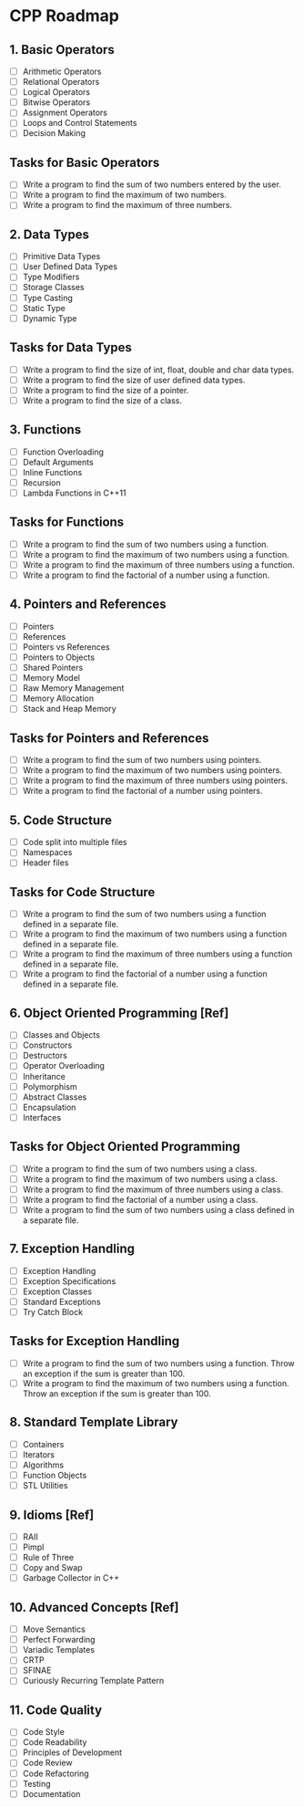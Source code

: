 # CPP Roadmap

## 1. Basic Operators

- [ ] Arithmetic Operators
- [ ] Relational Operators
- [ ] Logical Operators
- [ ] Bitwise Operators
- [ ] Assignment Operators
- [ ] Loops and Control Statements
- [ ] Decision Making

## Tasks for Basic Operators

- [ ] Write a program to find the sum of two numbers entered by the user.
- [ ] Write a program to find the maximum of two numbers.
- [ ] Write a program to find the maximum of three numbers.

## 2. Data Types

- [ ] Primitive Data Types
- [ ] User Defined Data Types
- [ ] Type Modifiers
- [ ] Storage Classes
- [ ] Type Casting
- [ ] Static Type
- [ ] Dynamic Type

## Tasks for Data Types

- [ ] Write a program to find the size of int, float, double and char data types.
- [ ] Write a program to find the size of user defined data types.
- [ ] Write a program to find the size of a pointer.
- [ ] Write a program to find the size of a class.

## 3. Functions

- [ ] Function Overloading
- [ ] Default Arguments
- [ ] Inline Functions
- [ ] Recursion
- [ ] Lambda Functions in C++11

## Tasks for Functions

- [ ] Write a program to find the sum of two numbers using a function.
- [ ] Write a program to find the maximum of two numbers using a function.
- [ ] Write a program to find the maximum of three numbers using a function.
- [ ] Write a program to find the factorial of a number using a function.

## 4. Pointers and References

- [ ] Pointers
- [ ] References
- [ ] Pointers vs References
- [ ] Pointers to Objects
- [ ] Shared Pointers
- [ ] Memory Model
- [ ] Raw Memory Management
- [ ] Memory Allocation
- [ ] Stack and Heap Memory

## Tasks for Pointers and References

- [ ] Write a program to find the sum of two numbers using pointers.
- [ ] Write a program to find the maximum of two numbers using pointers.
- [ ] Write a program to find the maximum of three numbers using pointers.
- [ ] Write a program to find the factorial of a number using pointers.

## 5. Code Structure

- [ ] Code split into multiple files
- [ ] Namespaces
- [ ] Header files

## Tasks for Code Structure

- [ ] Write a program to find the sum of two numbers using a function defined in a separate file.
- [ ] Write a program to find the maximum of two numbers using a function defined in a separate file.
- [ ] Write a program to find the maximum of three numbers using a function defined in a separate file.
- [ ] Write a program to find the factorial of a number using a function defined in a separate file.

## 6. Object Oriented Programming [Ref]

- [ ] Classes and Objects
- [ ] Constructors
- [ ] Destructors
- [ ] Operator Overloading
- [ ] Inheritance
- [ ] Polymorphism
- [ ] Abstract Classes
- [ ] Encapsulation
- [ ] Interfaces

## Tasks for Object Oriented Programming

- [ ] Write a program to find the sum of two numbers using a class.
- [ ] Write a program to find the maximum of two numbers using a class.
- [ ] Write a program to find the maximum of three numbers using a class.
- [ ] Write a program to find the factorial of a number using a class.
- [ ] Write a program to find the sum of two numbers using a class defined in a separate file.

## 7. Exception Handling

- [ ] Exception Handling
- [ ] Exception Specifications
- [ ] Exception Classes
- [ ] Standard Exceptions
- [ ] Try Catch Block

## Tasks for Exception Handling

- [ ] Write a program to find the sum of two numbers using a function. Throw an exception if the sum is greater than 100.
- [ ] Write a program to find the maximum of two numbers using a function. Throw an exception if the sum is greater than 100.

## 8. Standard Template Library

- [ ] Containers
- [ ] Iterators
- [ ] Algorithms
- [ ] Function Objects
- [ ] STL Utilities

## 9. Idioms [Ref]

- [ ] RAII
- [ ] Pimpl
- [ ] Rule of Three
- [ ] Copy and Swap
- [ ] Garbage Collector in C++

## 10. Advanced Concepts [Ref]

- [ ] Move Semantics
- [ ] Perfect Forwarding
- [ ] Variadic Templates
- [ ] CRTP
- [ ] SFINAE
- [ ] Curiously Recurring Template Pattern

## 11. Code Quality

- [ ] Code Style
- [ ] Code Readability
- [ ] Principles of Development
- [ ] Code Review
- [ ] Code Refactoring
- [ ] Testing
- [ ] Documentation
